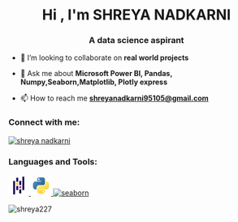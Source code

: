 <h1 align="center">Hi , I'm SHREYA NADKARNI</h1>
<h3 align="center">A data science aspirant </h3>

- 👯 I’m looking to collaborate on **real world projects**

- 💬 Ask me about **Microsoft Power BI, Pandas, Numpy,Seaborn,Matplotlib, Plotly express**

- 📫 How to reach me **shreyanadkarni95105@gmail.com**

<h3 align="left">Connect with me:</h3>
<p align="left">
<a href="https://kaggle.com/shreya nadkarni" target="blank"><img align="center" src="https://raw.githubusercontent.com/rahuldkjain/github-profile-readme-generator/master/src/images/icons/Social/kaggle.svg" alt="shreya nadkarni" height="30" width="40" /></a>
</p>

<h3 align="left">Languages and Tools:</h3>
<p align="left"> <a href="https://pandas.pydata.org/" target="_blank" rel="noreferrer"> <img src="https://raw.githubusercontent.com/devicons/devicon/2ae2a900d2f041da66e950e4d48052658d850630/icons/pandas/pandas-original.svg" alt="pandas" width="40" height="40"/> </a> <a href="https://www.python.org" target="_blank" rel="noreferrer"> <img src="https://raw.githubusercontent.com/devicons/devicon/master/icons/python/python-original.svg" alt="python" width="40" height="40"/> </a> <a href="https://seaborn.pydata.org/" target="_blank" rel="noreferrer"> <img src="https://seaborn.pydata.org/_images/logo-mark-lightbg.svg" alt="seaborn" width="40" height="40"/> </a> </p>

<p><img align="center" src="https://github-readme-stats.vercel.app/api/top-langs?username=shreya227&show_icons=true&locale=en&layout=compact" alt="shreya227" /></p>
